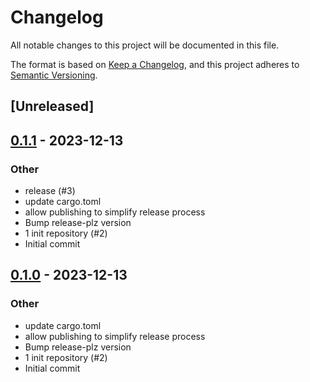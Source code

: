 # Changelog
All notable changes to this project will be documented in this file.

The format is based on [Keep a Changelog](https://keepachangelog.com/en/1.0.0/),
and this project adheres to [Semantic Versioning](https://semver.org/spec/v2.0.0.html).

## [Unreleased]

## [0.1.1](https://github.com/PaloAltoNetworks/panos_rust_sdk/compare/v0.1.0...v0.1.1) - 2023-12-13

### Other
- release (#3)
- update cargo.toml
- allow publishing to simplify release process
- Bump release-plz version
- 1 init repository (#2)
- Initial commit

## [0.1.0](https://github.com/PaloAltoNetworks/panos_rust_sdk/releases/tag/v0.1.0) - 2023-12-13

### Other
- update cargo.toml
- allow publishing to simplify release process
- Bump release-plz version
- 1 init repository (#2)
- Initial commit
